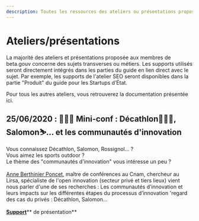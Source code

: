 ```yaml
---
description: Toutes les ressources des ateliers ou présentations proposées à la communauté.
---
```


# Ateliers/présentations

La majorité des ateliers et présentations proposée aux membres de beta.gouv concerne des sujets transverses ou métiers. Les supports utilisés seront directement intégrés dans les parties du guide en lien direct avec le sujet. Par exemple, les supports de l'atelier SEO seront disponibles dans la partie "Produit" du guide pour les Startups d’État. 

Pour tous les autres ateliers, vous retrouverez la documentation présentée ici.

## 25/06/2020 : 👩🏼‍🏫 Mini-conf : Décathlon🏄🏾‍♀️, Salomon⛷... et les communautés d'innovation

Vous connaissez Décathlon, Salomon, Rossignol... ?\
Vous aimez les sports outdoor ?\
Le thème des "communautés d'innovation" vous intéresse un peu ?\
\
[Anne Berthinier Poncet](https://www.google.com/url?q=http://innovation.cnam.fr/liste-des-enseignants-/anne-berthinier-poncet-884551.kjsp\&sa=D\&source=calendar\&usd=2\&usg=AOvVaw2sjgkKVykXTf7vnYmvJxwr), maître de conférences au Cnam, chercheur au Lirsa, spécialiste de l'open innovation (secteur privé et tiers lieux) vient nous parler d'une de ses recherches : Les communautés d’innovation et leurs impacts sur les différentes étapes du processus d’innovation 'regard des cas du privés : Décathlon, Salomon...\
\
[**Support**](https://drive.google.com/file/d/1jUuxEY3nxyIuyZXZkQBE7QV13kFezEo8/view?usp=sharing)** de présentation**
